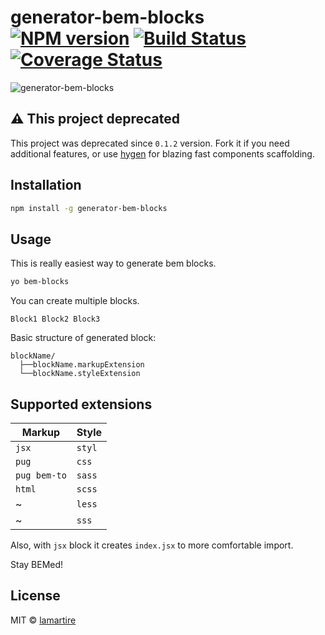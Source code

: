 # generator-bem-blocks [![NPM version][npm-image]][npm-url] [![Build Status][travis-image]][travis-url] [![Coverage Status][coveralls-image]][coveralls-url]
>

![generator-bem-blocks](http://i.imgur.com/j7BMJeX.gif)

## ⚠️ This project deprecated

This project was deprecated since `0.1.2` version. Fork it if you need additional features,
or use [hygen](http://github.com/jondot/hygen) for blazing fast components scaffolding.

## Installation

```bash
npm install -g generator-bem-blocks
```

## Usage

This is really easiest way to generate bem blocks.

```bash
yo bem-blocks
```

You can create multiple blocks.

```
Block1 Block2 Block3
```

Basic structure of generated block:

```
blockName/
  ├──blockName.markupExtension
  └──blockName.styleExtension
```

## Supported extensions

| **Markup** | **Style** |
|------------|-----------|
|`jsx`|`styl`|
|`pug`|`css`|
|`pug bem-to`|`sass`|
|`html`|`scss`|
|~|`less`|
|~|`sss`|

Also, with `jsx` block it creates `index.jsx` to more comfortable import.

Stay BEMed!

## License

MIT © [lamartire]()


[npm-image]: https://badge.fury.io/js/generator-bem-blocks.svg
[npm-url]: https://npmjs.org/package/generator-bem-blocks
[travis-image]: https://travis-ci.org/lamartire/generator-bem-blocks.svg?branch=master
[travis-url]: https://travis-ci.org/lamartire/generator-bem-blocks
[coveralls-image]: https://coveralls.io/repos/lamartire/generator-bem-blocks/badge.svg
[coveralls-url]: https://coveralls.io/r/lamartire/generator-bem-blocks
